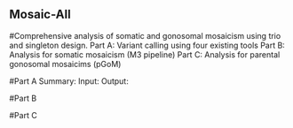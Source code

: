 ## Mosaic-All
#Comprehensive analysis of somatic and gonosomal mosaicism using trio and singleton design.
Part A: Variant calling using four existing tools
Part B: Analysis for somatic mosaicism (M3 pipeline)
Part C: Analysis for parental gonosomal mosaicims (pGoM)

#Part A
Summary: 
Input:
Output:

#Part B


#Part C
